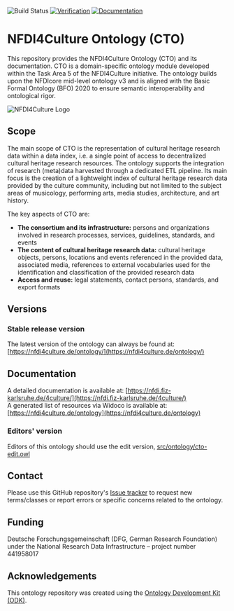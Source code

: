 
![Build Status](https://github.com/ISE-FIZKarlsruhe/nfdi4culture/actions/workflows/qc.yml/badge.svg)
[![Verification](https://github.com/ISE-FIZKarlsruhe/nfdi4culture/actions/workflows/verification.yml/badge.svg)](https://github.com/ISE-FIZKarlsruhe/nfdi4culture/actions/workflows/verification.yml)
[![Documentation](https://img.shields.io/badge/docs-site-blue)](https://nfdi.fiz-karlsruhe.de/4culture/)



# NFDI4Culture Ontology (CTO)

This repository provides the NFDI4Culture Ontology (CTO) and its documentation. CTO is a domain-specific ontology module developed within the Task Area 5 of the NFDI4Culture initiative. The ontology builds upon the NFDIcore mid-level ontology v3 and is aligned with the Basic Formal Ontology (BFO) 2020 to ensure semantic interoperability and ontological rigor.

![NFDI4Culture Logo](https://upload.wikimedia.org/wikipedia/commons/thumb/5/5d/NFDI4Culture_Logo.png/330px-NFDI4Culture_Logo.png)

## Scope
The main scope of CTO is the representation of cultural heritage research data within a data index, i.e. a single point of access to decentralized cultural heritage research resources. The ontology supports the integration of research (meta)data harvested through a dedicated ETL pipeline. Its main focus is the creation of a lightweight index of cultural heritage research data provided by the culture community, including but not limited to the subject areas of musicology, performing arts, media studies, architecture, and art history.

The key aspects of CTO are:

- **The consortium and its infrastructure:** persons and organizations involved in research processes, services, guidelines, standards, and events
- **The content of cultural heritage research data:** cultural heritage objects, persons, locations and events referenced in the provided data, associated media, references to external vocabularies used for the identification and classification of the provided research data
- **Access and reuse:** legal statements, contact persons, standards, and export formats 


## Versions

### Stable release version

The latest version of the ontology can always be found at: [https://nfdi4culture.de/ontology/](https://nfdi4culture.de/ontology/)

## Documentation

A detailed documentation is available at: [https://nfdi.fiz-karlsruhe.de/4culture/](https://nfdi.fiz-karlsruhe.de/4culture/)  
A generated list of resources via Widoco is available at: [https://nfdi4culture.de/ontology](https://nfdi4culture.de/ontology) 

### Editors' version

Editors of this ontology should use the edit version, [src/ontology/cto-edit.owl](src/ontology/cto-edit.owl)

## Contact

Please use this GitHub repository's [Issue tracker](https://github.com/ISE-FIZKarlsruhe/nfdi4culture/issues) to request new terms/classes or report errors or specific concerns related to the ontology.

## Funding

Deutsche Forschungsgemeinschaft (DFG, German Research Foundation) under the National Research Data Infrastructure – project number 441958017

## Acknowledgements

This ontology repository was created using the [Ontology Development Kit (ODK)](https://github.com/INCATools/ontology-development-kit).
